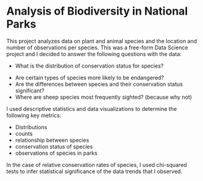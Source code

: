 # Analysis of Biodiversity in National Parks

This project analyzes data on plant and animal species and the location and number of observations per species. This was a free-form Data Science project and I decided to answer the following questions with the data:

- What is the distribution of conservation status for species?
* Are certain types of species more likely to be endangered?
* Are the differences between species and their conservation status significant?
* Where are sheep species most frequently sighted? (because why not)

I used descriptive statistics and data visualizations to determine the following key metrics:

* Distributions
* counts
* relationship between species
* conservation status of species
* observations of species in parks

In the case of relative conservation rates of species, I used chi-squared tests to infer statistical significance of the data trends that I observed.
